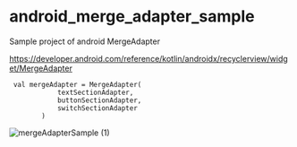 # android_merge_adapter_sample
Sample project of android MergeAdapter

https://developer.android.com/reference/kotlin/androidx/recyclerview/widget/MergeAdapter

```
 val mergeAdapter = MergeAdapter(
            textSectionAdapter,
            buttonSectionAdapter,
            switchSectionAdapter
        )
```

![mergeAdapterSample (1)](https://user-images.githubusercontent.com/40135056/80273006-87249b00-8709-11ea-8520-e48a9da4050a.gif)
